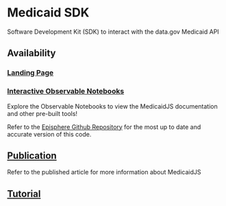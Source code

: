 # Medicaid SDK
Software Development Kit (SDK) to interact with the data.gov Medicaid API
## Availability
### [Landing Page](https://episphere.github.io/medicaid/)  
### [Interactive Observable Notebooks](https://observablehq.com/@medicaidsdk/overview)
Explore the Observable Notebooks to view the MedicaidJS documentation and other pre-built tools!

Refer to the [Episphere Github Repository](https://github.com/episphere/medicaid) for the most up to date and accurate version of this code.

## [Publication](https://academic.oup.com/bioinformaticsadvances/article/3/1/vbad170/7455249?login=false)
Refer to the published article for more information about MedicaidJS

## [Tutorial](https://www.youtube.com/watch?v=5ie68NFGEHs)
